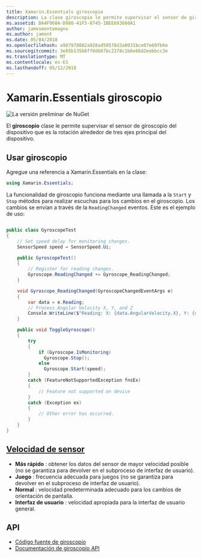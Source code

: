 ```yaml
---
title: Xamarin.Essentials giroscopio
description: La clase giroscopio le permite supervisar el sensor de giroscopio del dispositivo que es la rotación alrededor de tres ejes principal del dispositivo.
ms.assetid: DA4F968A-D988-41F5-8745-1BEE693660A1
author: jamesmontemagno
ms.author: jamont
ms.date: 05/04/2018
ms.openlocfilehash: a987978882a928ad50578d3a0031bce07e60fb6e
ms.sourcegitcommit: 3e05b135b6ff0d607bc2378c1b6e66d2eebbcc3e
ms.translationtype: MT
ms.contentlocale: es-ES
ms.lasthandoff: 05/12/2018
---
```

# <a name="xamarinessentials-gyroscope"></a>Xamarin.Essentials giroscopio

![La versión preliminar de NuGet](~/media/shared/pre-release.png)

El **giroscopio** clase le permite supervisar el sensor de giroscopio del dispositivo que es la rotación alrededor de tres ejes principal del dispositivo.

## <a name="using-gyroscope"></a>Usar giroscopio

Agregue una referencia a Xamarin.Essentials en la clase:

```csharp
using Xamarin.Essentials;
```

La funcionalidad de giroscopio funciona mediante una llamada a la `Start` y `Stop` métodos para realizar escuchas para los cambios en el giroscopio. Los cambios se envían a través de la `ReadingChanged` eventos. Este es el ejemplo de uso:

```csharp

public class GyroscopeTest
{
    // Set speed delay for monitoring changes.
    SensorSpeed speed = SensorSpeed.Ui;

    public GyroscopeTest()
    {
        // Register for reading changes.
        Gyroscope.ReadingChanged += Gyroscope_ReadingChanged;
    }

    void Gyroscope_ReadingChanged(GyroscopeChangedEventArgs e)
    {
        var data = e.Reading;
        // Process Angular Velocity X, Y, and Z
        Console.WriteLine($"Reading: X: {data.AngularVelocity.X}, Y: {data.AngularVelocity.Y}, Z: {data.AngularVelocity.Z}");
    }

    public void ToggleGyroscope()
    {
        try
        {
            if (Gyroscope.IsMonitoring)
              Gyroscope.Stop();
            else
              Gyroscope.Start(speed);
        }
        catch (FeatureNotSupportedException fnsEx)
        {
            // Feature not supported on device
        }
        catch (Exception ex)
        {
            // Other error has occurred.
        }
    }
}
```

## <a name="sensor-speedxrefxamarinessentialssensorspeed"></a>[Velocidad de sensor](xref:Xamarin.Essentials.SensorSpeed)

- **Más rápido** : obtener los datos del sensor de mayor velocidad posible (no se garantiza para devolver en el subproceso de interfaz de usuario).
- **Juego** : frecuencia adecuada para juegos (no se garantiza para devolver en el subproceso de interfaz de usuario).
- **Normal** : velocidad predeterminada adecuado para los cambios de orientación de pantalla.
- **Interfaz de usuario** : velocidad apropiada para la interfaz de usuario general.

## <a name="api"></a>API

- [Código fuente de giroscopio](https://github.com/xamarin/Essentials/tree/master/Xamarin.Essentials/Gyroscope)
- [Documentación de giroscopio API](xref:Xamarin.Essentials.Gyroscope)
